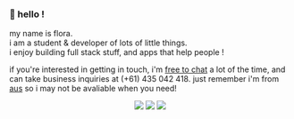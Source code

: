 ### 🌸 hello !
my name is flora.  
i am a student & developer of lots of little things.  
i enjoy building full stack stuff, and apps that help people !  

if you're interested in getting in touch, i'm [free to chat](https://twitter.com/tascord) a lot of the time, and can take business inquiries at (+61) 435 042 418. just remember i'm from [aus](https://wikipedia.com/Melbourne) so i may not be avaliable when you need!

<div align="center">
  <img src="https://streak-stats.demolab.com/?user=tascord" />
  <img src="https://github-readme-stats.vercel.app/api?username=tascord&count_private=true&show_icons=true&theme=tokyonight" />
  <img src="https://github-readme-stats.vercel.app/api/top-langs?username=tascord&count_private=true&show_icons=true&theme=tokyonight&layout=compact" />
</div>
